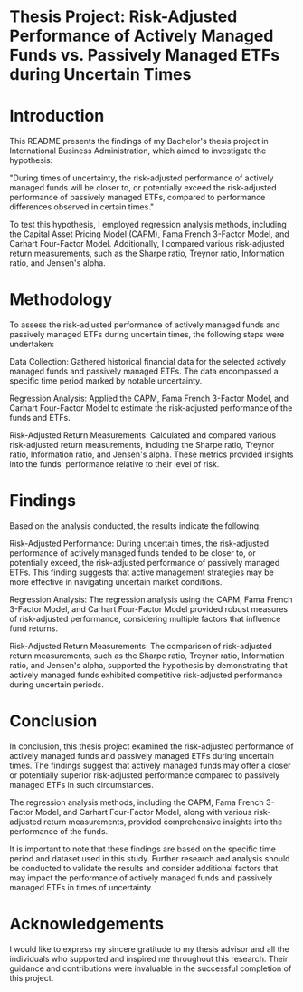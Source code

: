# Thesis Project: Risk-Adjusted Performance of Actively Managed Funds vs. Passively Managed ETFs during Uncertain Times

# Introduction
This README presents the findings of my Bachelor's thesis project in International Business Administration, which aimed to investigate the hypothesis:

"During times of uncertainty, the risk-adjusted performance of actively managed funds will be closer to, or potentially exceed the risk-adjusted performance of passively managed ETFs, compared to performance differences observed in certain times."

To test this hypothesis, I employed regression analysis methods, including the Capital Asset Pricing Model (CAPM), Fama French 3-Factor Model, and Carhart Four-Factor Model. Additionally, I compared various risk-adjusted return measurements, such as the Sharpe ratio, Treynor ratio, Information ratio, and Jensen's alpha.

# Methodology
To assess the risk-adjusted performance of actively managed funds and passively managed ETFs during uncertain times, the following steps were undertaken:

Data Collection: Gathered historical financial data for the selected actively managed funds and passively managed ETFs. The data encompassed a specific time period marked by notable uncertainty.

Regression Analysis: Applied the CAPM, Fama French 3-Factor Model, and Carhart Four-Factor Model to estimate the risk-adjusted performance of the funds and ETFs.

Risk-Adjusted Return Measurements: Calculated and compared various risk-adjusted return measurements, including the Sharpe ratio, Treynor ratio, Information ratio, and Jensen's alpha. These metrics provided insights into the funds' performance relative to their level of risk.

# Findings
Based on the analysis conducted, the results indicate the following:

Risk-Adjusted Performance: During uncertain times, the risk-adjusted performance of actively managed funds tended to be closer to, or potentially exceed, the risk-adjusted performance of passively managed ETFs. This finding suggests that active management strategies may be more effective in navigating uncertain market conditions.

Regression Analysis: The regression analysis using the CAPM, Fama French 3-Factor Model, and Carhart Four-Factor Model provided robust measures of risk-adjusted performance, considering multiple factors that influence fund returns.

Risk-Adjusted Return Measurements: The comparison of risk-adjusted return measurements, such as the Sharpe ratio, Treynor ratio, Information ratio, and Jensen's alpha, supported the hypothesis by demonstrating that actively managed funds exhibited competitive risk-adjusted performance during uncertain periods.

# Conclusion
In conclusion, this thesis project examined the risk-adjusted performance of actively managed funds and passively managed ETFs during uncertain times. The findings suggest that actively managed funds may offer a closer or potentially superior risk-adjusted performance compared to passively managed ETFs in such circumstances.

The regression analysis methods, including the CAPM, Fama French 3-Factor Model, and Carhart Four-Factor Model, along with various risk-adjusted return measurements, provided comprehensive insights into the performance of the funds.

It is important to note that these findings are based on the specific time period and dataset used in this study. Further research and analysis should be conducted to validate the results and consider additional factors that may impact the performance of actively managed funds and passively managed ETFs in times of uncertainty.

# Acknowledgements
I would like to express my sincere gratitude to my thesis advisor and all the individuals who supported and inspired me throughout this research. Their guidance and contributions were invaluable in the successful completion of this project.
